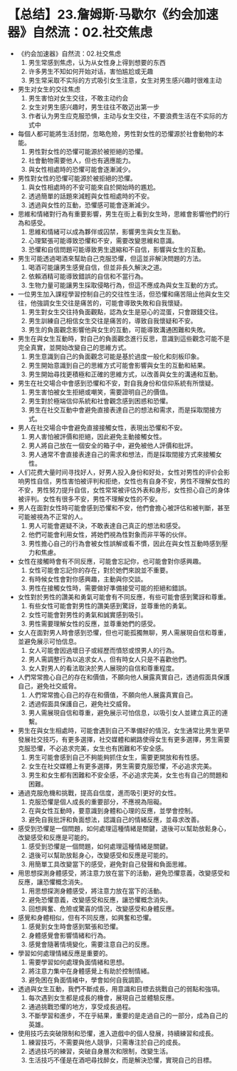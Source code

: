 # 【总结】23.詹姆斯·马歇尔《约会加速器》自然流：02.社交焦虑

-   《约会加速器》自然流：02.社交焦虑
    1.  男生常感到焦虑，认为从女性身上得到想要的东西
    2.  许多男生不知如何开始对话，害怕尴尬或无趣
    3.  男生常采取不实际的方式吸引女生注意，女生对男生感兴趣时很难主动
-   男生对女生的交往焦虑
    1.  男生害怕对女生交往，不敢主动约会
    2.  女生对男生感兴趣时，男生往往不敢迈出第一步
    3.  作者认为男生应克服恐惧，主动与女生交往，不要浪费生活在不实际的方式中
-   每個人都可能將生活封閉，忽略危險，男性對女性的恐懼源於社會動物的本能。
    1.  男性對女性的恐懼可能源於被拒絕的恐懼。
    2.  社會動物需要他人，但也有適應能力。
    3.  與女性相處時的恐懼可能會逐漸減少。
-   男性對女性的恐懼可能源於被拒絕的恐懼。
    1.  與女性相處時的不安可能來自於開始時的尷尬。
    2.  透過簡單的話題來減輕與女性相處時的不安。
    3.  透過與女性的互動，恐懼感可能會逐漸減少。
-   思維和情緒對行為有重要影響，男生在街上看到女生時，思維會影響他們的行為和感受。
    1.  思維和情緒可以成為夥伴或囚禁，影響男生與女生互動。
    2.  心理緊張可能導致恐懼和不安，需要改變思維和意識。
    3.  恐懼和自信問題可能導致男生退縮和不自信，影響與女生的互動。
-   男生可能透過喝酒來幫助自己克服恐懼，但這並非解決問題的方法。
    1.  喝酒可能讓男生感覺自信，但並非長久解決之道。
    2.  依賴酒精可能導致錯誤的自信和不當行為。
    3.  生物力量可能讓男生採取侵略行為，但這不應成為與女生互動的方式。
-   一位男生加入課程學習控制自己的交往性生活，但恐懼和痛苦阻止他與女生交往，他強調女生交往是痛苦的，可能會導致失敗和自我懷疑。
    1.  男生對女生交往持負面觀點，認為女生是惡心的混蛋，只會跟錢交往。
    2.  男生訓練自己相信女生交往是痛苦的，導致自我懷疑和不安。
    3.  男生的負面觀念影響他與女生的互動，可能導致溝通困難和失敗。
-   男生在與女生互動時，對自己的負面觀念進行反思，意識到這些觀念可能不是完全真實，並開始改變自己的思維方式。
    1.  男生意識到自己的負面觀念可能是基於過度一般化和刻板印象。
    2.  男生開始意識到自己的思維方式可能會影響與女生的互動和結果。
    3.  男生開始尋找更積極和正確的思維方式，以改善與女生的溝通和互動。
-   男生在社交場合中會感到恐懼和不安，對自我身份和信仰系統有所懷疑。
    1.  男生害怕被女生拒絕或嘲笑，需要證明自己的價值。
    2.  男生對於極端信仰系統和社會觀念感到困惑和恐懼。
    3.  男生在社交互動中會避免直接表達自己的想法和需求，而是採取間接方式。
-   男人在社交場合中會避免直接接觸女性，表現出恐懼和不安。
    1.  男人害怕被評價和拒絕，因此避免主動接觸女性。
    2.  男人將自己放在一個安全的箱子中，避免被他人評價和批評。
    3.  男人通常不會直接表達自己的需求和想法，而是採取間接方式來接觸女性。
-   人们花费大量时间寻找好人，好男人投入身份和好处，女性对男性的评价会影响男性自信，男性害怕被评判和拒绝，女性也有自身不安，男性不理解女性的不安，男性努力提升自信，女性常常被评估外表和身形，女性担心自己的身体被评判。女性有很多不安，男性不理解女性的不安。
-   男人在面對女性時可能會感到恐懼和不安，他們會擔心被評估和被判斷，甚至可能被視為不正常的人。
    1.  男人可能會遲疑不決，不敢表達自己真正的想法和感受。
    2.  他們可能會利用女性，將她們視為性對象而非平等的伙伴。
    3.  男性擔心自己的行為會被女性誤解或看不慣，因此在與女性互動時感到壓力和焦慮。
-   女性在接觸時會有不同反應，可能會忘記你，也可能會對你感興趣。
    1.  女性可能會忘記你的存在，對於她們來說並不重要。
    2.  有時候女性會對你感興趣，主動與你交談。
    3.  男性在接觸女性時，需要做好準備接受可能的拒絕和錯誤。
-   女性對於男性的讚美和勇氣可能會有不同反應，有些可能會感到驚訝和尊重。
    1.  有些女性可能會對男性的讚美感到驚訝，並尊重他的勇氣。
    2.  女性可能會對男性的勇氣和誠實感到吸引。
    3.  男性需要理解女性的反應，並尊重她們的感受。
-   女人在面對男人時會感到恐懼，但也可能孤獨無聊，男人需展現自信和尊重，並避免展示可怕信息。
    1.  女人可能會因過壞日子或經歷而憤怒或恨男人的行為。
    2.  男人需調整行為以追求女人，但有時女人只是不喜歡他們。
    3.  女人對男人的看法取決於男人展現的自信和尊重程度。
-   人們常常擔心自己的存在和價值，不願向他人展露真實自己，透過假面具保護自己，避免社交威脅。
    1.  人們常常擔心自己的存在和價值，不願向他人展露真實自己。
    2.  透過假面具保護自己，避免社交威脅。
    3.  男人需展現自信和尊重，避免展示可怕信息，以吸引女人並建立真正的連繫。
-   男生在與女生相處時，可能會遇到自己不準備好的情況，女生通常比男生更早發展社交技巧，有更多選擇，社交媒體和網路使得女生有更多選擇，男生需要克服恐懼，不必追求完美，女生也有困難和不安全感。
    1.  男生可能會感到自己不夠能夠抓住女生，需要更開放和有性感。
    2.  女生在社交媒體上有更多選擇，男生需要克服恐懼，不必追求完美。
    3.  男生和女生都有困難和不安全感，不必追求完美，女生也有自己的問題和困難。
-   通過克服危機和挑戰，提高自信度，進而吸引更好的女性。
    1.  克服恐懼是個人成長的重要部分，不應視為阻礙。
    2.  在與女性互動時，要意識到身體和心理的反應，並學會控制。
    3.  避免自我批評和負面想法，認識自己的情緒反應，並尋求改善。
-   感受到恐懼是一個問題，如何處理這種情緒是關鍵，退後可以幫助放鬆身心，改變感受和反應是可能的。
    1.  感受到恐懼是一個問題，如何處理這種情緒是關鍵。
    2.  退後可以幫助放鬆身心，改變感受和反應是可能的。
    3.  用簡單工具改變當下的感受，避免對自己發聲和負面思維。
-   用思想探測身體感受，將注意力放在當下的活動，避免恐懼意義，改變感受和反應，讓恐懼概念消失。
    1.  用思想探測身體感受，將注意力放在當下的活動。
    2.  避免恐懼意義，改變感受和反應，讓恐懼概念消失。
    3.  回想興奮、危險或驚喜的情況，改變感受和身體反應。
-   感覺和身體相似，但有不同反應，如興奮和恐懼。
    1.  感覺到女生時會感到緊張和恐懼。
    2.  身體感覺會影響情緒和行為。
    3.  感覺會隨著情境變化，需要注意自己的反應。
-   學習如何處理情緒反應是重要的。
    1.  需要學習如何處理負面情緒和思想。
    2.  將注意力集中在身體感覺上有助於控制情緒。
    3.  避免困在負面情緒中，學會如何自我調節。
-   透過與女生互動，我們不斷成長，用意識和目標去挑戰自己的弱點和強項。
    1.  每次遇到女生都是成長的機會，展現自己並體驗反應。
    2.  通過挑戰恐懼的地方，享受成長過程。
    3.  不斷學習和進步，不在乎結果，重要的是走過自己的一部分，成為自己的英雄。
-   使用技巧去突破限制和恐懼，進入遊戲中的個人發展，持續練習和成長。
    1.  練習技巧，不需要與他人競爭，只需專注於自己的成長。
    2.  透過技巧的練習，突破自身層次和限制，改變生活。
    3.  生活技巧不僅是在酒吧尋找醉女，而是解決恐懼，實現自己的目標。